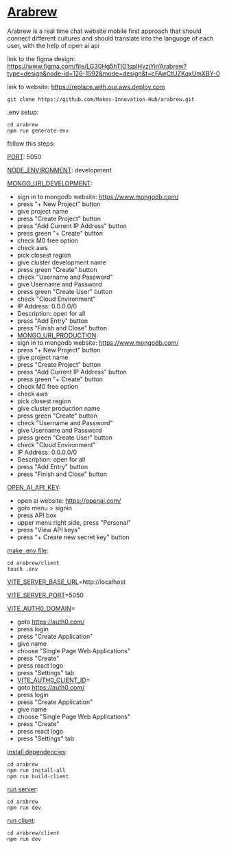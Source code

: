 # [Arabrew]()

Arabrew is a real time chat website mobile first approach that should connect different cultures and should translate into the language of each user, with the help of open ai api

link to the figma design: https://www.figma.com/file/LG30Hg5hTIO1spIHvzjYir/Arabrew?type=design&node-id=126-1592&mode=design&t=cFAwCtUZKqxUmXBY-0

link to website: https://replace.with.our.aws.deploy.com

```
git clone https://github.com/Makes-Innovation-Hub/arabrew.git
```

.env setup:
```
cd arabrew
npm run generate-env
```

follow this steps:

[PORT](): 5050

[NODE_ENVIRONMENT](): development

[MONGO_URI_DEVELOPMENT]():

* sign in to mongodb website: https://www.mongodb.com/
* press "+ New Project" button
* give project name
* press "Create Project" button
* press "Add Current IP Address" button
* press green "+ Create" button
* check M0 free option
* check aws
* pick closest region
* give cluster development name
* press green "Create" button
* check "Username and Password"
* give Username and Password
* press green "Create User" button
* check "Cloud Environment"
* IP Address: 0.0.0.0/0
* Description: open for all
* press "Add Entry" button
* press "Finish and Close" button
* [MONGO_URI_PRODUCTION]():
* sign in to mongodb website: https://www.mongodb.com/
* press "+ New Project" button
* give project name
* press "Create Project" button
* press "Add Current IP Address" button
* press green "+ Create" button
* check M0 free option
* check aws
* pick closest region
* give cluster production name
* press green "Create" button
* check "Username and Password"
* give Username and Password
* press green "Create User" button
* check "Cloud Environment"
* IP Address: 0.0.0.0/0
* Description: open for all
* press "Add Entry" button
* press "Finish and Close" button

[OPEN_AI_API_KEY]():

* open ai website: https://openai.com/
* goto menu > signin
* press API box
* upper menu right side, press "Personal"
* press "View API keys"
* press "+ Create new secret key" button

[make .env file]():
```
cd arabrew/client
touch .env
```

[VITE_SERVER_BASE_URL]()=http://localhost

[VITE_SERVER_PORT]()=5050

[VITE_AUTH0_DOMAIN]()=

* goto https://auth0.com/
* press login
* press "Create Application"
* give name
* choose "Single Page Web Applications"
* press "Create"
* press react logo
* press "Settings" tab
* [VITE_AUTH0_CLIENT_ID]()=
* goto https://auth0.com/
* press login
* press "Create Application"
* give name
* choose "Single Page Web Applications"
* press "Create"
* press react logo
* press "Settings" tab

[install dependencies]():
```
cd arabrew
npm run install-all
npm run build-client
```
[run server]():
```
cd arabrew
npm run dev
```
[run client]():
```
cd arabrew/client
npm run dev
```
